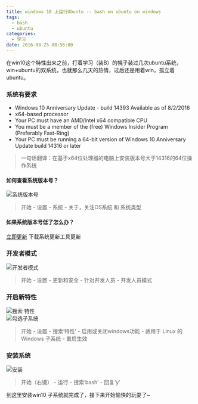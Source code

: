 ```yaml
---
title: windows 10 上运行Ubuntu -- bash on ubuntu on windows
tags:
  - bash
  - ubuntu
categories:
  - 学习
date: 2016-08-25 08:56:00
---
```


在win10这个特性出来之前，打着学习（装B）的幌子装过几次ubuntu系统，win+ubuntu的双系统，也就那么几天的热情，过后还是用着win，孤立着ubuntu。  
<!-- more -->
### 系统有要求
* Windows 10 Anniversary Update - build 14393
    Available as of 8/2/2016
* x64-based processor
* Your PC must have an AMD/Intel x64 compatible CPU
* You must be a member of the (free) Windows Insider Program (Preferably Fast-Ring)
* Your PC must be running a 64-bit version of Windows 10 Anniversary Update build 14316 or later

> 一句话翻译：在基于x64位处理器的电脑上安装版本号大于14316的64位操作系统

#### 如何查看系统版本号？
![系统版本号](/assets/imgs/20160825/osversion.png) 
> 开始 - 设置 - 系统 - 关于，关注OS系统 和 系统类型

#### 如果系统版本号低了怎么办？
[立即更新](https://www.microsoft.com/zh-cn/software-download/windows10) 下载系统更新工具更新

### 开发者模式
![开发者模式](/assets/imgs/20160825/develop.png)
> 开始 - 设置 - 更新和安全 - 针对开发人员 - 开发人员模式

### 开启新特性
![搜索 特性](/assets/imgs/20160825/search.png)  
![勾选子系统](/assets/imgs/20160825/checked.png)  
> 开始 - 设置 - 搜索‘特性’ - 启用或关闭windows功能 - 适用于 Linux 的 Windows 子系统 - 重启生效

### 安装系统
![安装](/assets/imgs/20160825/install.png)  
> 开始（右键） - 运行 - 搜索‘bash’ - 回复‘y’

到这里安装win10 子系统就完成了，接下来开始愉快的玩耍了~